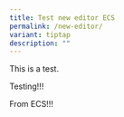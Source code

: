```yaml
---
title: Test new editor ECS
permalink: /new-editor/
variant: tiptap
description: ""
---
```

<p>This is a test.</p>
<p>Testing!!!</p>
<p>From ECS!!!</p>